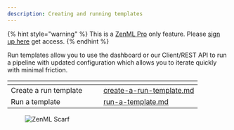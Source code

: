 ```yaml
---
description: Creating and running templates
---
```


{% hint style="warning" %}
This is a [ZenML Pro](https://zenml.io/pro) only feature. Please 
[sign up here](https://cloud.zenml.io) get access.
{% endhint %}

Run templates allow you to use the dashboard or our Client/REST API to run a pipeline with updated configuration
which allows you to iterate quickly with minimal friction. 

<table data-view="cards"><thead><tr><th></th><th></th><th></th><th data-hidden data-card-target data-type="content-ref"></th></tr></thead><tbody><tr><td>Create a run template</td><td></td><td></td><td><a href="create-a-run-template.md">create-a-run-template.md</a></td></tr><tr><td>Run a template</td><td></td><td></td><td><a href="run-a-template.md">run-a-template.md</a></td></tr></tbody></table>

<figure><img src="https://static.scarf.sh/a.png?x-pxid=f0b4f458-0a54-4fcd-aa95-d5ee424815bc" alt="ZenML Scarf"><figcaption></figcaption></figure>
